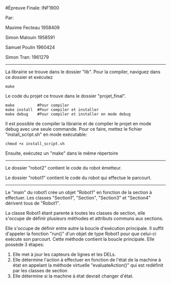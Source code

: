 #Épreuve Finale: INF1900

Par:

Maxime Fecteau 1958409

Simon Malouin 1958591

Samuel Poulin 1960424

Simon Tran: 1961279


-------------------------

La librairie se trouve dans le dossier "lib". Pour la compiler, naviguez dans ce dossier et exécutez

    make

Le code du projet ce trouve dans le dossier "projet_final".

    make          #Pour compiler
    make install  #Pour compiler et installer 
    make debug    #Pour compiler et installer en mode debug
    
Il est possible de compiler la librairie et de compiler le projet en mode debug avec une seule commande. Pour ce faire, mettez le fichier "install_script.sh" en mode exécutable:

    chmod +x install_script.sh
    
Ensuite, exécutez un "make" dans le même répertoire


--------------

Le dossier "robot2" contient le code du robot émetteur.

Le dossier "robot1" contient le code du robot qui effectue le parcourt.

----

Le "main" du robot1 crée un objet "Robot1" en fonction de la section à effectuer. Les classes "Section1", "Section", "Section3" et "Section4" dérivent tous de "Robot1".


La classe Robot1 étant parente à toutes les classes de section, elle s'occupe de définir plusieurs méthodes et attributs communs aux sections.

Elle s'occupe de définir entre autre la boucle d'exécution principale. Il suffit d'appeler la fonction "run()" d'un objet de type Robot1 pour que celui-ci exécute son parcourt.
Cette méthode contient la boucle principale. Elle possède 3 étapes:

1. Elle met à jour les capteurs de lignes et les DELs.
2. Elle détermine l'action à effectuer en fonction de l'état de la machine à état en appelant la méthode virtuelle "evaluateAction()" qui est redéfinit par les classes de section
3. Elle détermine si la machine à état devrait changer d'état.

